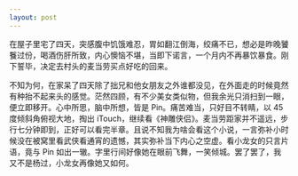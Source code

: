 ```yaml
---
layout: post
---
```


在屋子里宅了四天，突感腹中饥饿难忍，胃如翻江倒海，绞痛不已，想必是昨晚饕餮过份，喝酒伤肝所致，内心懊恼不堪，当即下诺言，一个月内不再暴饮暴食。刚下誓毕，决定去村头的麦当劳买点好吃的回来。

不知为何，在家呆了四天除了拙兄和他女朋友之外谁都没见，在外面走的时候竟然有种抬不起来头的感觉。茫然四顾，有不少美女类似物，但我余光只消扫到一眼，便立即移开。心中所思，脑中所想，皆是 Pin。痛苦难当，只好目不转睛，以 45 度倾斜角俯视大地，掏出 iTouch，继续看《神雕侠侣》。麦当劳距家并不遥远，步行七分钟即到，正好可以看完半章。且说不知我为啥会看这个小说，一言弥补小时候没在被窝里看武侠看通宵的遗憾，其实弥补当下内心之空虚。看小龙女的只言片语，竟与 Pin 如出一辙。字里行间好像她在眼前飞舞，一笑倾城。罢了罢了，我又不是杨过，小龙女再像她又如何。
